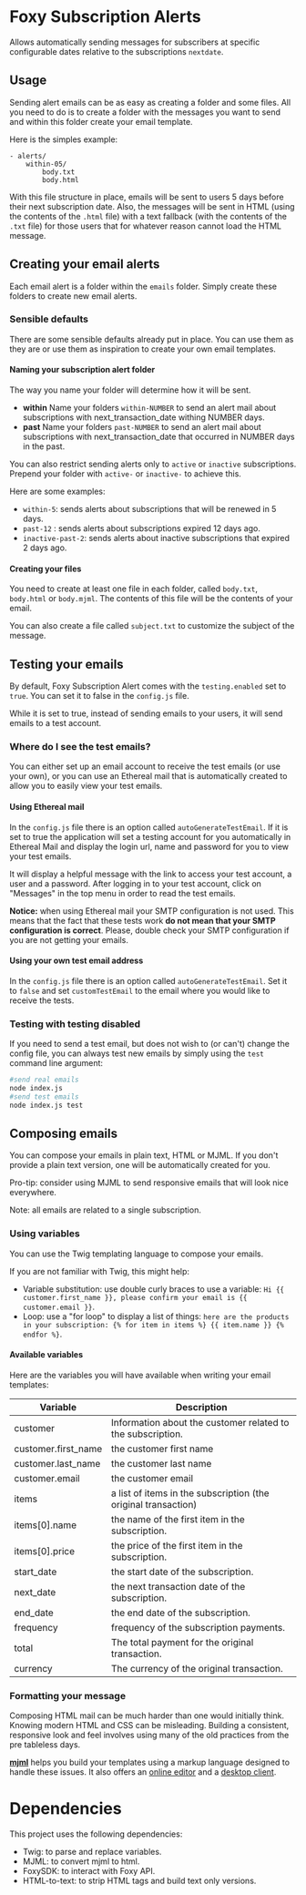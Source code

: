 # Foxy Subscription Alerts

Allows automatically sending messages for subscribers at specific configurable dates relative to the subscriptions `nextdate`.

## Usage

Sending alert emails can be as easy as creating a folder and some files.
All you need to do is to create a folder with the messages you want to send and within this folder create your email template.

Here is the simples example:

    - alerts/
        within-05/
            body.txt
            body.html

With this file structure in place, emails will be sent to users 5 days before their next subscription date. Also, the
messages will be sent in HTML (using the contents of the `.html` file) with a text fallback (with the contents of
the `.txt` file) for those users that for whatever reason cannot load the HTML message.


## Creating your email alerts

Each email alert is a folder within the `emails` folder.
Simply create these folders to create new email alerts. 

### Sensible defaults

There are some sensible defaults already put in place.
You can use them as they are or use them as inspiration to create your own email templates.

#### Naming your subscription alert folder
The way you name your folder will determine how it will be sent.

- **within** Name your folders `within-NUMBER` to send an alert mail about subscriptions with next_transaction_date withing NUMBER days.
- **past** Name your folders `past-NUMBER` to send an alert mail about subscriptions with next_transaction_date that occurred in NUMBER days in the past.

You can also restrict sending alerts only to `active` or `inactive` subscriptions. Prepend your folder with `active-` or `inactive-` to achieve this.

Here are some examples:

- `within-5`: sends alerts about subscriptions that will be renewed in 5 days.
- `past-12` : sends alerts about subscriptions expired 12 days ago.
- `inactive-past-2`: sends alerts about inactive subscriptions that expired 2 days ago.

#### Creating your files

You need to create at least one file in each folder, called `body.txt`, `body.html` or `body.mjml`.
The contents of this file will be the contents of your email.

You can also create a file called `subject.txt` to customize the subject of the message.

## Testing your emails

By default, Foxy Subscription Alert comes with the `testing.enabled` set to `true`. You can set it to false in the `config.js` file.

While it is set to true, instead of sending emails to your users, it will send emails to a test account.


### Where do I see the test emails?

You can either set up an email account to receive the test emails (or use your own), or you can use an Ethereal mail that is automatically created to allow you to easily view your test emails.

#### Using Ethereal mail
In the `config.js` file there is an option called `autoGenerateTestEmail`. If it is set to true the application will set a testing account for you automatically in Ethereal Mail and display the login url, name and password for you to view your test emails.

It will display a helpful message with the link to access your test account, a user and a password. After logging in to your test account, click on "Messages" in the top menu in order to read the test emails.

**Notice:** when using Ethereal mail your SMTP configuration is not used. This means that the fact that these tests work **do not mean that your SMTP configuration is correct**.
Please, double check your SMTP configuration if you are not getting your emails.

#### Using your own test email address

In the `config.js` file there is an option called `autoGenerateTestEmail`. Set it to `false` and set `customTestEmail` to the email where you would like to receive the tests.

### Testing with testing disabled

If you need to send a test email, but does not wish to (or can't) change the config file, you can always test new emails by simply using the `test` command line argument:

```bash
#send real emails
node index.js
#send test emails
node index.js test
```


## Composing emails

You can compose your emails in plain text, HTML or MJML. If you don't provide a plain text version, one will be automatically created for you.

Pro-tip: consider using MJML to send responsive emails that will look nice everywhere.

Note: all emails are related to a single subscription.

### Using variables

You can use the Twig templating language to compose your emails.

If you are not familiar with Twig, this might help:

- Variable substitution: use double curly braces to use a variable: `Hi {{ customer.first_name }}, please confirm your email is {{ customer.email }}`.
- Loop: use a "for loop" to display a list of things: `here are the products in your subscription: {% for item in items %} {{ item.name }} {% endfor %}`.

#### Available variables

Here are the variables you will have available when writing your email templates:

| Variable            | Description                                                   |
| ------------------- | ------------------------------------------------------------- |
| customer            | Information about the customer related to the subscription.   |
| customer.first_name | the customer first name                                       |
| customer.last_name  | the customer last name                                        |
| customer.email      | the customer email                                            |
| items               | a list of items in the subscription (the original transaction)|
| items[0].name       | the name of the first item in the subscription.               |
| items[0].price      | the price of the first item in the subscription.              |
| start_date          | the start date of the subscription.                           |
| next_date           | the next transaction date of the subscription.                |
| end_date            | the end date of the subscription.                             |
| frequency           | frequency of the subscription payments.                       |
| total               | The total payment for the original transaction.               |
| currency            | The currency of the original transaction.                     |

### Formatting your message

Composing HTML mail can be much harder than one would initially think. Knowing modern HTML and CSS can be misleading.
Building a consistent, responsive look and feel involves using many of the old practices from the pre tableless days.

[**mjml**](https://github.com/mjmlio/mjml) helps you build your templates using a markup language designed to handle these issues.
It also offers an [online editor](https://mjml.io/try-it-live) and a [desktop client](https://mjmlio.github.io/mjml-app/).

# Dependencies

This project uses the following dependencies:

- Twig: to parse and replace variables.
- MJML: to convert mjml to html.
- FoxySDK: to interact with Foxy API.
- HTML-to-text: to strip HTML tags and build text only versions.
